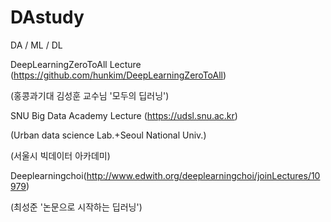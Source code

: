 # DAstudy
DA / ML / DL

DeepLearningZeroToAll Lecture (https://github.com/hunkim/DeepLearningZeroToAll)

(홍콩과기대 김성훈 교수님 '모두의 딥러닝')

SNU Big Data Academy Lecture (https://udsl.snu.ac.kr)

(Urban data science Lab.+Seoul National Univ.)

(서울시 빅데이터 아카데미)

Deeplearningchoi(http://www.edwith.org/deeplearningchoi/joinLectures/10979)

(최성준 '논문으로 시작하는 딥러닝')
